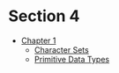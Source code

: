 # Section 4

- [Chapter 1](chapter_1/index.html)  
    - [Character Sets](chapter_1/character_sets.html)
    - [Primitive Data Types](chapter_1/primitive_data_types.html)

